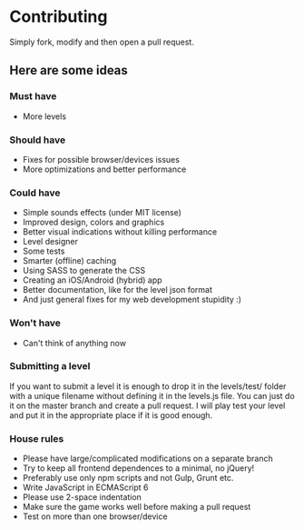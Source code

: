 # Contributing
Simply fork, modify and then open a pull request.

## Here are some ideas

### Must have
 - More levels

 ### Should have
 - Fixes for possible browser/devices issues
 - More optimizations and better performance

 ### Could have
  - Simple sounds effects (under MIT license)
  - Improved design, colors and graphics
  - Better visual indications without killing performance
  - Level designer
  - Some tests
  - Smarter (offline) caching
  - Using SASS to generate the CSS
  - Creating an iOS/Android (hybrid) app
  - Better documentation, like for the level json format
  - And just general fixes for my web development stupidity :)

 ### Won't have
  - Can't think of anything now

### Submitting a level
If you want to submit a level it is enough to drop it in the levels/test/ folder with a unique filename without defining it in the levels.js file. You can just do it on the master branch and create a pull request. I will play test your level and put it in the appropriate place if it is good enough.

### House rules
  - Please have large/complicated modifications on a separate branch
  - Try to keep all frontend dependences to a minimal, no jQuery!
  - Preferably use only npm scripts and not Gulp, Grunt etc.
  - Write JavaScript in ECMAScript 6
  - Please use 2-space indentation
  - Make sure the game works well before making a pull request
  - Test on more than one browser/device
